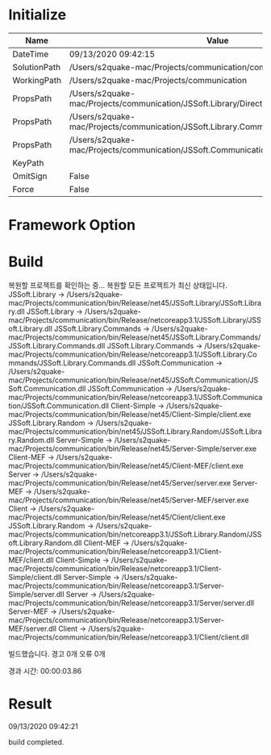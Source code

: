 
# Initialize

| Name | Value |
| ---- | ----- |
| DateTime | 09/13/2020 09:42:15 |
| SolutionPath | /Users/s2quake-mac/Projects/communication/communication.sln |
| WorkingPath | /Users/s2quake-mac/Projects/communication |
| PropsPath | /Users/s2quake-mac/Projects/communication/JSSoft.Library/Directory.Build.props |
| PropsPath | /Users/s2quake-mac/Projects/communication/JSSoft.Library.Commands/Directory.Build.props |
| PropsPath | /Users/s2quake-mac/Projects/communication/JSSoft.Communication/Directory.Build.props |
| KeyPath |  |
| OmitSign | False |
| Force | False |


# Framework Option





# Build

  복원할 프로젝트를 확인하는 중...
  복원할 모든 프로젝트가 최신 상태입니다.
  JSSoft.Library -> /Users/s2quake-mac/Projects/communication/bin/Release/net45/JSSoft.Library/JSSoft.Library.dll
  JSSoft.Library -> /Users/s2quake-mac/Projects/communication/bin/Release/netcoreapp3.1/JSSoft.Library/JSSoft.Library.dll
  JSSoft.Library.Commands -> /Users/s2quake-mac/Projects/communication/bin/Release/net45/JSSoft.Library.Commands/JSSoft.Library.Commands.dll
  JSSoft.Library.Commands -> /Users/s2quake-mac/Projects/communication/bin/Release/netcoreapp3.1/JSSoft.Library.Commands/JSSoft.Library.Commands.dll
  JSSoft.Communication -> /Users/s2quake-mac/Projects/communication/bin/Release/net45/JSSoft.Communication/JSSoft.Communication.dll
  JSSoft.Communication -> /Users/s2quake-mac/Projects/communication/bin/Release/netcoreapp3.1/JSSoft.Communication/JSSoft.Communication.dll
  Client-Simple -> /Users/s2quake-mac/Projects/communication/bin/Release/net45/Client-Simple/client.exe
  JSSoft.Library.Random -> /Users/s2quake-mac/Projects/communication/bin/net45/JSSoft.Library.Random/JSSoft.Library.Random.dll
  Server-Simple -> /Users/s2quake-mac/Projects/communication/bin/Release/net45/Server-Simple/server.exe
  Client-MEF -> /Users/s2quake-mac/Projects/communication/bin/Release/net45/Client-MEF/client.exe
  Server -> /Users/s2quake-mac/Projects/communication/bin/Release/net45/Server/server.exe
  Server-MEF -> /Users/s2quake-mac/Projects/communication/bin/Release/net45/Server-MEF/server.exe
  Client -> /Users/s2quake-mac/Projects/communication/bin/Release/net45/Client/client.exe
  JSSoft.Library.Random -> /Users/s2quake-mac/Projects/communication/bin/netcoreapp3.1/JSSoft.Library.Random/JSSoft.Library.Random.dll
  Client-MEF -> /Users/s2quake-mac/Projects/communication/bin/Release/netcoreapp3.1/Client-MEF/client.dll
  Client-Simple -> /Users/s2quake-mac/Projects/communication/bin/Release/netcoreapp3.1/Client-Simple/client.dll
  Server-Simple -> /Users/s2quake-mac/Projects/communication/bin/Release/netcoreapp3.1/Server-Simple/server.dll
  Server -> /Users/s2quake-mac/Projects/communication/bin/Release/netcoreapp3.1/Server/server.dll
  Server-MEF -> /Users/s2quake-mac/Projects/communication/bin/Release/netcoreapp3.1/Server-MEF/server.dll
  Client -> /Users/s2quake-mac/Projects/communication/bin/Release/netcoreapp3.1/Client/client.dll

빌드했습니다.
    경고 0개
    오류 0개

경과 시간: 00:00:03.86


# Result

09/13/2020 09:42:21

build completed.



